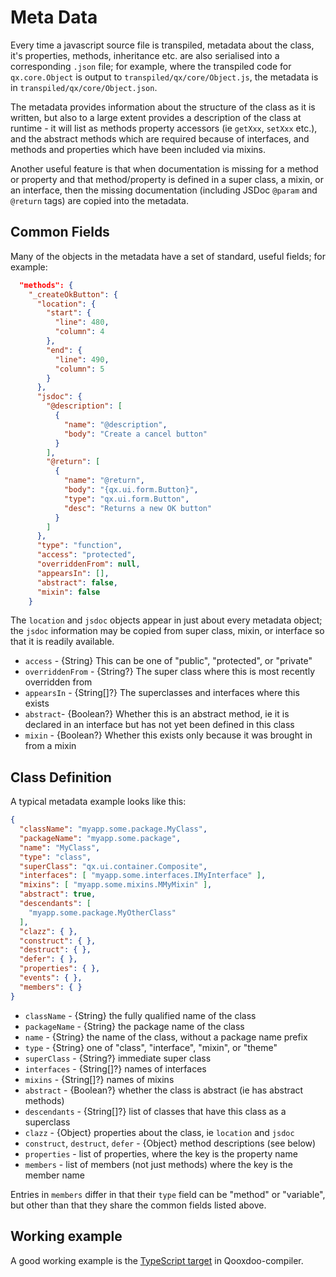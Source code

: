 # Meta Data

Every time a javascript source file is transpiled, metadata about the class,
it's properties, methods, inheritance etc. are also serialised into a
corresponding `.json` file; for example, where the transpiled code for
`qx.core.Object` is output to `transpiled/qx/core/Object.js`, the metadata is
in `transpiled/qx/core/Object.json`.

The metadata provides information about the structure of the class as it is
written, but also to a large extent provides a description of the class at
runtime - it will list as methods property accessors (ie `getXxx`, `setXxx`
etc.), and the abstract methods which are required because of interfaces, and
methods and properties which have been included via mixins.

Another useful feature is that when documentation is missing for a method or
property and that method/property is defined in a super class, a mixin, or an
interface, then the missing documentation (including JSDoc `@param` and
`@return` tags) are copied into the metadata.

## Common Fields

Many of the objects in the metadata have a set of standard, useful fields; for
example:

```json
  "methods": {
    "_createOkButton": {
      "location": {
        "start": {
          "line": 480,
          "column": 4
        },
        "end": {
          "line": 490,
          "column": 5
        }
      },
      "jsdoc": {
        "@description": [
          {
            "name": "@description",
            "body": "Create a cancel button"
          }
        ],
        "@return": [
          {
            "name": "@return",
            "body": "{qx.ui.form.Button}",
            "type": "qx.ui.form.Button",
            "desc": "Returns a new OK button"
          }
        ]
      },
      "type": "function",
      "access": "protected",
      "overriddenFrom": null,
      "appearsIn": [],
      "abstract": false,
      "mixin": false
    }
```

The `location` and `jsdoc` objects appear in just about every metadata object;
the `jsdoc` information may be copied from super class, mixin, or interface so
that it is readily available.

- `access` - {String} This can be one of "public", "protected", or "private"
- `overriddenFrom` - {String?} The super class where this is most recently
  overridden from
- `appearsIn` - {String\[]?} The superclasses and interfaces where this exists
- `abstract`- {Boolean?} Whether this is an abstract method, ie it is declared
  in an interface but has not yet been defined in this class
- `mixin` - {Boolean?} Whether this exists only because it was brought in from a
  mixin

## Class Definition

A typical metadata example looks like this:

```json
{
  "className": "myapp.some.package.MyClass",
  "packageName": "myapp.some.package",
  "name": "MyClass",
  "type": "class",
  "superClass": "qx.ui.container.Composite",
  "interfaces": [ "myapp.some.interfaces.IMyInterface" ],
  "mixins": [ "myapp.some.mixins.MMyMixin" ],
  "abstract": true,
  "descendants": [
    "myapp.some.package.MyOtherClass"
  ],
  "clazz": { },
  "construct": { },
  "destruct": { },
  "defer": { },
  "properties": { },
  "events": { },
  "members": { }
}
```

- `className` - {String} the fully qualified name of the class
- `packageName` - {String} the package name of the class
- `name` - {String} the name of the class, without a package name prefix
- `type` - {String} one of "class", "interface", "mixin", or "theme"
- `superClass` - {String?} immediate super class
- `interfaces` - {String\[]?} names of interfaces
- `mixins` - {String\[]?} names of mixins
- `abstract` - {Boolean?} whether the class is abstract (ie has abstract
  methods)
- `descendants` - {String\[]?} list of classes that have this class as a
  superclass
- `clazz` - {Object} properties about the class, ie `location` and `jsdoc`
- `construct`, `destruct`, `defer` - {Object} method descriptions (see below)
- `properties` - list of properties, where the key is the property name
- `members` - list of members (not just methods) where the key is the member
  name

Entries in `members` differ in that their `type` field can be "method" or
"variable", but other than that they share the common fields listed above.

## Working example

A good working example is the
[TypeScript target](https://github.com/qooxdoo/qooxdoo/blob/master/source/class/qx/tool/compiler/targets/TypeScriptWriter.js)
in Qooxdoo-compiler.
